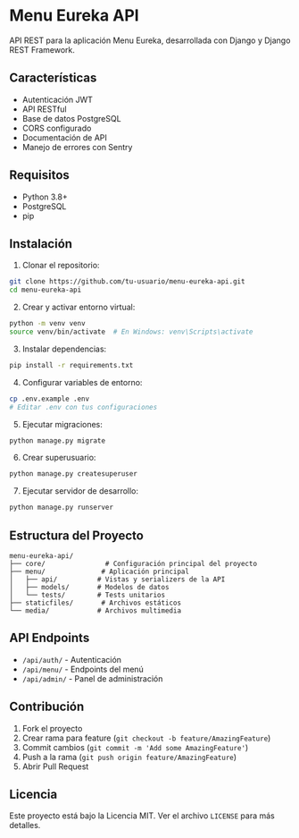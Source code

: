 # Menu Eureka API

API REST para la aplicación Menu Eureka, desarrollada con Django y Django REST Framework.

## Características

- Autenticación JWT
- API RESTful
- Base de datos PostgreSQL
- CORS configurado
- Documentación de API
- Manejo de errores con Sentry

## Requisitos

- Python 3.8+
- PostgreSQL
- pip

## Instalación

1. Clonar el repositorio:
```bash
git clone https://github.com/tu-usuario/menu-eureka-api.git
cd menu-eureka-api
```

2. Crear y activar entorno virtual:
```bash
python -m venv venv
source venv/bin/activate  # En Windows: venv\Scripts\activate
```

3. Instalar dependencias:
```bash
pip install -r requirements.txt
```

4. Configurar variables de entorno:
```bash
cp .env.example .env
# Editar .env con tus configuraciones
```

5. Ejecutar migraciones:
```bash
python manage.py migrate
```

6. Crear superusuario:
```bash
python manage.py createsuperuser
```

7. Ejecutar servidor de desarrollo:
```bash
python manage.py runserver
```

## Estructura del Proyecto

```
menu-eureka-api/
├── core/               # Configuración principal del proyecto
├── menu/              # Aplicación principal
│   ├── api/          # Vistas y serializers de la API
│   ├── models/       # Modelos de datos
│   └── tests/        # Tests unitarios
├── staticfiles/       # Archivos estáticos
└── media/            # Archivos multimedia
```

## API Endpoints

- `/api/auth/` - Autenticación
- `/api/menu/` - Endpoints del menú
- `/api/admin/` - Panel de administración

## Contribución

1. Fork el proyecto
2. Crear rama para feature (`git checkout -b feature/AmazingFeature`)
3. Commit cambios (`git commit -m 'Add some AmazingFeature'`)
4. Push a la rama (`git push origin feature/AmazingFeature`)
5. Abrir Pull Request

## Licencia

Este proyecto está bajo la Licencia MIT. Ver el archivo `LICENSE` para más detalles. 